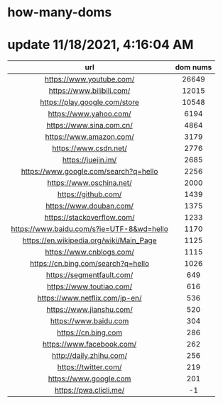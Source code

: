 # how-many-doms

# update 11/18/2021, 4:16:04 AM

url | dom nums
:-: | :-:
https://www.youtube.com/ | 26649
https://www.bilibili.com/ | 12015
https://play.google.com/store | 10548
https://www.yahoo.com/ | 6194
https://www.sina.com.cn/ | 4864
https://www.amazon.com/ | 3179
https://www.csdn.net/ | 2776
https://juejin.im/ | 2685
https://www.google.com/search?q=hello | 2256
https://www.oschina.net/ | 2000
https://github.com/ | 1439
https://www.douban.com/ | 1375
https://stackoverflow.com/ | 1233
https://www.baidu.com/s?ie=UTF-8&wd=hello | 1170
https://en.wikipedia.org/wiki/Main_Page | 1125
https://www.cnblogs.com/ | 1115
https://cn.bing.com/search?q=hello | 1026
https://segmentfault.com/ | 649
https://www.toutiao.com/ | 616
https://www.netflix.com/jp-en/ | 536
https://www.jianshu.com/ | 520
https://www.baidu.com | 304
https://cn.bing.com | 286
https://www.facebook.com/ | 262
http://daily.zhihu.com/ | 256
https://twitter.com/ | 219
https://www.google.com | 201
https://pwa.clicli.me/ | -1

